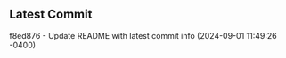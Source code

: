 
## Latest Commit
f8ed876 - Update README with latest commit info (2024-09-01 11:49:26 -0400) <Yunxi-Zhou>
